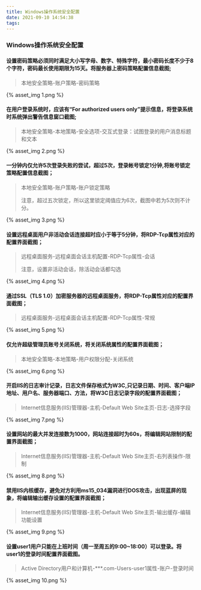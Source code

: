 ```yaml
---
title: Windows操作系统安全配置
date: 2021-09-10 14:54:38
tags:
---
```


### Windows操作系统安全配置

#### 设置密码策略必须同时满足大小写字母、数字、特殊字符，最小密码长度不少于8个字符，密码最长使用期限为15天。将服务器上密码策略配置信息截图;

> 本地安全策略-账户策略-密码策略
>

{% asset_img 1.png %}

#### 在用户登录系统时，应该有“For authorized users only”提示信息，将登录系统时系统弹出警告信息窗口截图;

> 本地安全策略-本地策略-安全选项-交互式登录：试图登录的用户消息标题和文本
>

{% asset_img 2.png %}

#### 一分钟内仅允许5次登录失败的尝试，超过5次，登录帐号锁定1分钟,将账号锁定策略配置信息截图；

> 本地安全策略-账户策略-账户锁定策略
>
> 注意，超过五次锁定，所以这里锁定阈值应为6次，截图中若为5次则不计分。
>

{% asset_img 3.png %}

#### 设置远程桌面用户非活动会话连接超时应小于等于5分钟，将RDP-Tcp属性对应的配置界面截图；

> 远程桌面服务-远程桌面会话主机配置-RDP-Tcp属性-会话
>
> 注意，设置非活动会话，除活动会话都勾选
>

{% asset_img 4.png %}

#### 通过SSL（TLS 1.0）加密服务器的远程桌面服务，将RDP-Tcp属性对应的配置界面截图；

> 远程桌面服务-远程桌面会话主机配置-RDP-Tcp属性-常规
>

{% asset_img 5.png %}

#### 仅允许超级管理员账号关闭系统，将关闭系统属性的配置界面截图；

> 本地安全策略-本地策略-用户权限分配-关闭系统
>

{% asset_img 6.png %}

#### 开启IIS的日志审计记录，日志文件保存格式为W3C,只记录日期、时间、客户端IP地址、用户名、服务器端口、方法，将W3C日志记录字段的配置界面截图；

> Internet信息服务(IIS)管理器-主机-Default Web Site主页-日志-选择字段
>

{% asset_img 7.png %}

#### 设置网站的最大并发连接数为1000，网站连接超时为60s，将编辑网站限制的配置界面截图；

> Internet信息服务(IIS)管理器-主机-Default Web Site主页-右列表操作-限制
>

{% asset_img 8.png %}

#### 禁用IIS内核缓存，避免对方利用ms15_034漏洞进行DOS攻击，出现蓝屏的现象，将编辑输出缓存设置的配置界面截图；

> Internet信息服务(IIS)管理器-主机-Default Web Site主页-输出缓存-编辑功能设置
>

{% asset_img 9.png %}

#### 设置user1用户只能在上班时间（周一至周五的9:00~18:00）可以登录。将user1的登录时间配置界面截图。

> Active Directory用户和计算机-***.com-Users-user1属性-账户-登录时间
>

{% asset_img 10.png %}

